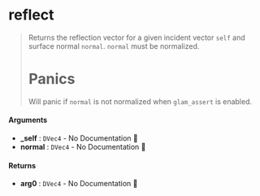 # reflect

>  Returns the reflection vector for a given incident vector `self` and surface normal
>  `normal`.
>  `normal` must be normalized.
>  # Panics
>  Will panic if `normal` is not normalized when `glam_assert` is enabled.

#### Arguments

- **\_self** : `DVec4` \- No Documentation 🚧
- **normal** : `DVec4` \- No Documentation 🚧

#### Returns

- **arg0** : `DVec4` \- No Documentation 🚧